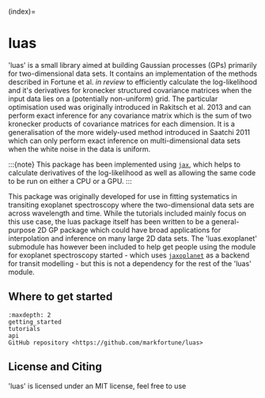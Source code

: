 (index)=

# luas

'luas' is a small library aimed at building Gaussian processes (GPs) primarily for two-dimensional data sets. It contains an implementation of the methods described in Fortune et al. *in review* to efficiently calculate the log-likelihood and it's derivatives for kronecker structured covariance matrices when the input data lies on a (potentially non-uniform) grid. The particular optimisation used was originally introduced in Rakitsch et al. 2013 and can perform exact inference for any covariance matrix which is the sum of two kronecker products of covariance matrices for each dimension. It is a generalisation of the more widely-used method introduced in Saatchi 2011 which can only perform exact inference on multi-dimensional data sets when the white noise in the data is uniform.

:::{note}
This package has been implemented using [`jax`](https://github.com/google/jax), which helps to calculate derivatives of the log-likelihood as well as allowing the same code to be run on either a CPU or a GPU.
:::

This package was originally developed for use in fitting systematics in transiting exoplanet spectroscopy where the two-dimensional data sets are across wavelength and time. While the tutorials included mainly focus on this use case, the luas package itself has been written to be a general-purpose 2D GP package which could have broad applications for interpolation and inference on many large 2D data sets. The 'luas.exoplanet' submodule has however been included to help get people using the module for exoplanet spectroscopy started - which uses [`jaxoplanet`](https://github.com/exoplanet-dev/jaxoplanet) as a backend for transit modelling - but this is not a dependency for the rest of the 'luas' module.

## Where to get started

```{toctree}
:maxdepth: 2
getting_started
tutorials
api
GitHub repository <https://github.com/markfortune/luas>
```

## License and Citing

'luas' is licensed under an MIT license, feel free to use
